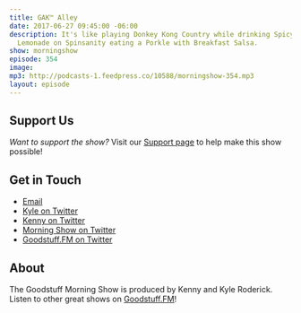 ```yaml
---
title: GAK™ Alley
date: 2017-06-27 09:45:00 -06:00
description: It's like playing Donkey Kong Country while drinking Spicy Watermelon
  Lemonade on Spinsanity eating a Porkle with Breakfast Salsa.
show: morningshow
episode: 354
image: 
mp3: http://podcasts-1.feedpress.co/10588/morningshow-354.mp3
layout: episode
---
```




## Support Us
*Want to support the show?* Visit our [Support page](https://goodstuff.fm/support) to help make this show possible!

## Get in Touch
* [Email](mailto:kyle@goodstuff.fm)
* [Kyle on Twitter](http://twitter.com/dogburps)
* [Kenny on Twitter](http://twitter.com/kennyaroderick)
* [Morning Show on Twitter](http://twitter.com/morningshowam)
* [Goodstuff.FM on Twitter](http://twitter.com/goodstufffm)

## About
The Goodstuff Morning Show is produced by Kenny and Kyle Roderick. Listen to other great shows on [Goodstuff.FM](http://goodstuff.fm/shows)!